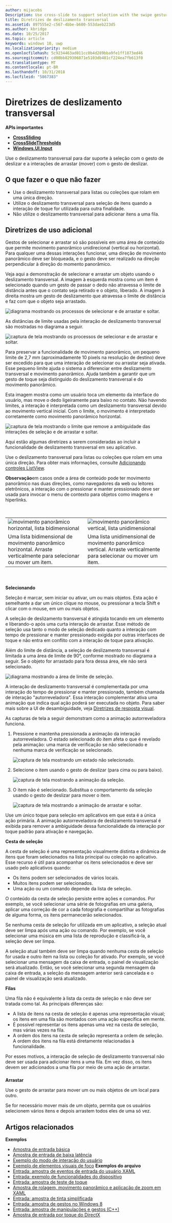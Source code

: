```yaml
---
author: mijacobs
Description: Use cross-slide to support selection with the swipe gesture and drag (move) interactions with the slide gesture.
title: Diretrizes de deslizamento transversal
ms.assetid: 897555e2-c567-4bbe-b600-553daeb223d5
ms.author: kbridge
ms.date: 10/25/2017
ms.topic: article
keywords: windows 10, uwp
ms.localizationpriority: medium
ms.openlocfilehash: 5c9234463ad011cc0b4d289bba9fe1ff1873ed46
ms.sourcegitcommit: cd00bb829306871e5103db481cf224ea7fb613f0
ms.translationtype: MT
ms.contentlocale: pt-BR
ms.lasthandoff: 10/31/2018
ms.locfileid: "5867383"
---
```

# <a name="guidelines-for-cross-slide"></a>Diretrizes de deslizamento transversal




**APIs importantes**

-   [**CrossSliding**](https://msdn.microsoft.com/library/windows/apps/br241942)
-   [**CrossSlideThresholds**](https://msdn.microsoft.com/library/windows/apps/br241941)
-   [**Windows.UI.Input**](https://msdn.microsoft.com/library/windows/apps/br242084)

Use o deslizamento transversal para dar suporte à seleção com o gesto de deslizar e a interações de arrastar (mover) com o gesto de deslizar.

## <a name="span-iddosanddontsspanspan-iddosanddontsspanspan-iddosanddontsspandos-and-donts"></a><span id="Dos_and_don_ts"></span><span id="dos_and_don_ts"></span><span id="DOS_AND_DON_TS"></span>O que fazer e o que não fazer


-   Use o deslizamento transversal para listas ou coleções que rolam em uma única direção.
-   Utilize o deslizamento transversal para seleção de itens quando a interação de toque for utilizada para outra finalidade.
-   Não utilize o deslizamento transversal para adicionar itens a uma fila.

## <a name="span-idadditionalusageguidancespanspan-idadditionalusageguidancespanspan-idadditionalusageguidancespanadditional-usage-guidance"></a><span id="Additional_usage_guidance"></span><span id="additional_usage_guidance"></span><span id="ADDITIONAL_USAGE_GUIDANCE"></span>Diretrizes de uso adicional


Gestos de selecionar e arrastar só são possíveis em uma área de conteúdo que permite movimento panorâmico unidirecional (vertical ou horizontal). Para qualquer uma dessas interações funcionar, uma direção de movimento panorâmico deve ser bloqueada, e o gesto deve ser realizado na direção perpendicular à direção do momento panorâmico.

Veja aqui a demonstração de selecionar e arrastar um objeto usando o deslizamento transversal. A imagem à esquerda mostra como um item é selecionado quando um gesto de passar o dedo não atravessa o limite de distância antes que o contato seja retirado e o objeto, liberado. A imagem à direita mostra um gesto de deslizamento que atravessa o limite de distância e faz com que o objeto seja arrastado.

![diagrama mostrando os processos de selecionar e de arrastar e soltar.](images/crossslide-mechanism.png)

As distâncias de limite usadas pela interação de deslizamento transversal são mostradas no diagrama a seguir.

![captura de tela mostrando os processos de selecionar e de arrastar e soltar.](images/crossslide-threshold.png)

Para preservar a funcionalidade de movimento panorâmico, um pequeno limite de 2,7 mm (aproximadamente 10 pixels na resolução de destino) deve ser excedido para que uma interação de selecionar ou arrastar seja ativada. Esse pequeno limite ajuda o sistema a diferenciar entre deslizamento transversal e movimento panorâmico. Ajuda também a garantir que um gesto de toque seja distinguido do deslizamento transversal e do movimento panorâmico.

Esta imagem mostra como um usuário toca um elemento da interface do usuário, mas move o dedo ligeiramente para baixo no contato. Não havendo limites, a interação é interpretada como um deslizamento transversal devido ao movimento vertical inicial. Com o limite, o movimento é interpretado corretamente como movimento panorâmico horizontal.

![captura de tela mostrando o limite que remove a ambiguidade das interações de seleção e de arrastar e soltar.](images/crossslide-threshold2.png)

Aqui estão algumas diretrizes a serem consideradas ao incluir a funcionalidade de deslizamento transversal em seu aplicativo.

Use o deslizamento transversal para listas ou coleções que rolam em uma única direção. Para obter mais informações, consulte [Adicionando controles ListView](https://msdn.microsoft.com/library/windows/apps/hh465382).

**Observação**em casos onde a área de conteúdo pode ter movimento panorâmico nas duas direções, como navegadores da web ou leitores eletrônicos, a interação com o pressionar e manter pressionado deve ser usada para invocar o menu de contexto para objetos como imagens e hiperlinks.

 

|                                                                                         |                                                                                         |
|-----------------------------------------------------------------------------------------|-----------------------------------------------------------------------------------------|
| ![movimento panorâmico horizontal, lista bidimensional](images/groupedlistview1.png)                | ![movimento panorâmico vertical, lista unidimensional](images/listviewlistlayout.png)                |
| Uma lista bidimensional de movimento panorâmico horizontal. Arraste verticalmente para selecionar ou mover um item. | Uma lista unidimensional de movimento panorâmico vertical. Arraste verticalmente para selecionar ou mover um item. |

 

### <span id="selection"></span><span id="SELECTION"></span>

**Selecionando**

Seleção é marcar, sem iniciar ou ativar, um ou mais objetos. Esta ação é semelhante a dar um único clique no mouse, ou pressionar a tecla Shift e clicar com o mouse, em um ou mais objetos.

A seleção de deslizamento transversal é atingida tocando em um elemento e liberando-o após uma curta interação de arrastar. Esse método de seleção usa tanto o modo de seleção dedicado quanto a interação com tempo de pressionar e manter pressionado exigida por outras interfaces de toque e não entra em conflito com a interação de toque para ativação.

Além do limite de distância, a seleção de deslizamento transversal é limitada a uma área de limite de 90°, conforme mostrado no diagrama a seguir. Se o objeto for arrastado para fora dessa área, ele não será selecionado.

![diagrama mostrando a área de limite de seleção.](images/crossslide-selection.png)

A interação de deslizamento transversal é complementada por uma interação do tempo de pressionar e manter pressionado, também chamada de interação "autorreveladora". Essa interação complementar ativa uma animação que indica qual ação poderá ser executada no objeto. Para saber mais sobre a UI de desambiguidade, veja [Diretrizes de resposta visual](guidelines-for-visualfeedback.md).

As capturas de tela a seguir demonstram como a animação autorreveladora funciona.

1.  Pressione e mantenha pressionada a animação da interação autorreveladora. O estado selecionado do item afeta o que é revelado pela animação: uma marca de verificação se não selecionado e nenhuma marca de verificação se selecionado.

    ![captura de tela mostrando um estado não selecionado.](images/crossslide-selfreveal1.png)

2.  Selecione o item usando o gesto de deslizar (para cima ou para baixo).

    ![captura de tela mostrando a animação da seleção.](images/crossslide-selfreveal2.png)

3.  O item não é selecionado. Substitua o comportamento da seleção usando o gesto de deslizar para mover o item.

    ![captura de tela mostrando a animação de arrastar e soltar.](images/crossslide-selfreveal3.png)

Use um único toque para seleção em aplicativos em que esta é a única ação primária. A animação autorreveladora de deslizamento transversal é exibida para remover a ambiguidade dessa funcionalidade da interação por toque padrão para ativação e navegação.

**Cesta de seleção**

A cesta de seleção é uma representação visualmente distinta e dinâmica de itens que foram selecionados na lista principal ou coleção no aplicativo. Esse recurso é útil para acompanhar os itens selecionados e deve ser usado pelo aplicativos quando:

-   Os itens podem ser selecionados de vários locais.
-   Muitos itens podem ser selecionados.
-   Uma ação ou um comando depende da lista de seleção.

O conteúdo da cesta de seleção persiste entre ações e comandos. Por exemplo, se você selecionar uma série de fotografias em uma galeria, aplicar uma correção de cor a cada fotografia e compartilhar as fotografias de alguma forma, os itens permanecerão selecionados.

Se nenhuma cesta de seleção for utilizada em um aplicativo, a seleção atual deve ser limpa após uma ação ou comando. Por exemplo, se você selecionar uma música em uma lista de reprodução e classificá-la, a seleção deve ser limpa.

A seleção atual também deve ser limpa quando nenhuma cesta de seleção for usada e outro item na lista ou coleção for ativado. Por exemplo, se você selecionar uma mensagem da caixa de entrada, o painel de visualização será atualizado. Então, se você selecionar uma segunda mensagem da caixa de entrada, a seleção da mensagem anterior será cancelada e o painel de visualização será atualizado.

**Filas**

Uma fila não é equivalente à lista da cesta de seleção e não deve ser tratada como tal. As principais diferenças são:

-   A lista de itens na cesta de seleção é apenas uma representação visual; os itens em uma fila são montados com uma ação específica em mente.
-   É possível representar os itens apenas uma vez na cesta de seleção, mas várias vezes na fila.
-   A ordem dos itens na cesta de seleção representa a ordem de seleção. A ordem dos itens na fila está diretamente relacionadas à funcionalidade.

Por esses motivos, a interação de seleção de deslizamento transversal não deve ser usada para adicionar itens a uma fila. Em vez disso, os itens devem ser adicionados a uma fila por meio de uma ação de arrastar.

### <span id="draganddrop"></span><span id="DRAGANDDROP"></span>

**Arrastar**

Use o gesto de arrastar para mover um ou mais objetos de um local para outro.

Se for necessário mover mais de um objeto, permita que os usuários selecionem vários itens e depois arrastem todos eles de uma só vez.

## <a name="span-idrelatedtopicsspanrelated-articles"></a><span id="related_topics"></span>Artigos relacionados


**Exemplos**
* [Amostra de entrada básica](http://go.microsoft.com/fwlink/p/?LinkID=620302)
* [Amostra de entrada de baixa latência](http://go.microsoft.com/fwlink/p/?LinkID=620304)
* [Exemplo do modo de interação do usuário](http://go.microsoft.com/fwlink/p/?LinkID=619894)
* [Exemplo de elementos visuais de foco](http://go.microsoft.com/fwlink/p/?LinkID=619895)
**Exemplos do arquivo**
* [Entrada: amostra de eventos de entrada do usuário XAML](http://go.microsoft.com/fwlink/p/?linkid=226855)
* [Entrada: exemplo de funcionalidades do dispositivo](http://go.microsoft.com/fwlink/p/?linkid=231530)
* [Entrada: amostra de teste de toque](http://go.microsoft.com/fwlink/p/?linkid=231590)
* [Amostra de rolagem, movimento panorâmico e aplicação de zoom em XAML](http://go.microsoft.com/fwlink/p/?linkid=251717)
* [Entrada: amostra de tinta simplificada](http://go.microsoft.com/fwlink/p/?linkid=246570)
* [Entrada: amostra de gestos no Windows 8](http://go.microsoft.com/fwlink/p/?LinkId=264995)
* [Entrada: amostra de manipulações e gestos (C++)](http://go.microsoft.com/fwlink/p/?linkid=231605)
* [Amostra de entrada por toque do DirectX](http://go.microsoft.com/fwlink/p/?LinkID=231627)
 

 




